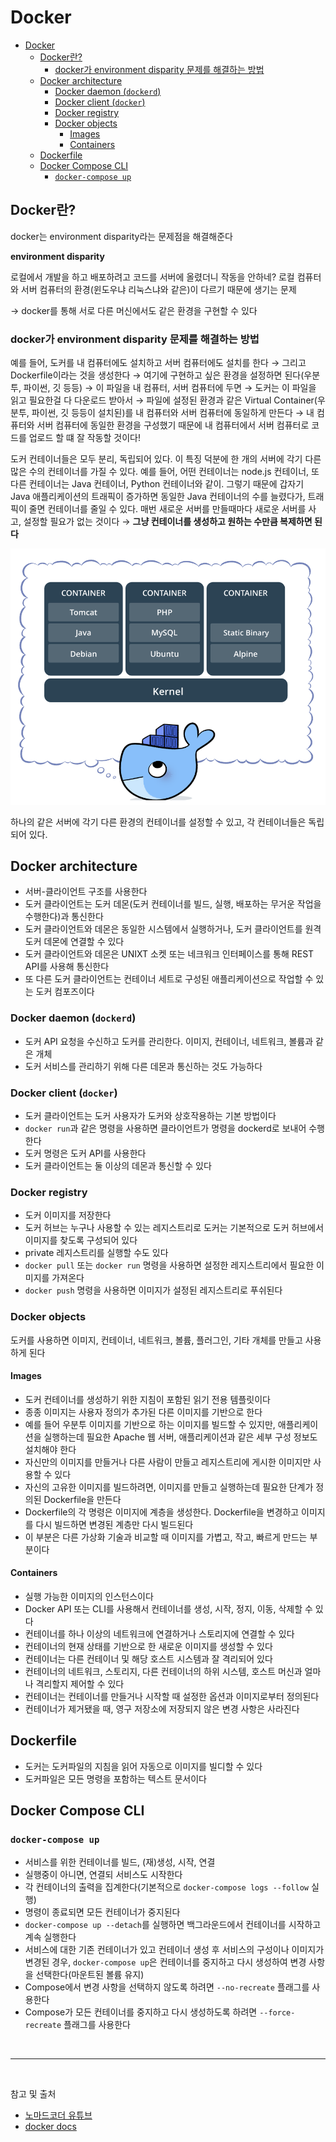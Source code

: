 # Docker

- [Docker](#docker)
  - [Docker란?](#docker란)
    - [docker가 environment disparity 문제를 해결하는 방법](#docker가-environment-disparity-문제를-해결하는-방법)
  - [Docker architecture](#docker-architecture)
    - [Docker daemon (`dockerd`)](#docker-daemon-dockerd)
    - [Docker client (`docker`)](#docker-client-docker)
    - [Docker registry](#docker-registry)
    - [Docker objects](#docker-objects)
      - [Images](#images)
      - [Containers](#containers)
  - [Dockerfile](#dockerfile)
  - [Docker Compose CLI](#docker-compose-cli)
    - [`docker-compose up`](#docker-compose-up)

## Docker란?

docker는 environment disparity라는 문제점을 해결해준다

**environment disparity**

로컬에서 개발을 하고 배포하려고 코드를 서버에 올렸더니 작동을 안하네? 로컬 컴퓨터와 서버 컴퓨터의 환경(윈도우냐 리눅스냐와 같은)이 다르기 때문에 생기는 문제

→ docker를 통해 서로 다른 머신에서도 같은 환경을 구현할 수 있다

### docker가 environment disparity 문제를 해결하는 방법
예를 들어, 도커를 내 컴퓨터에도 설치하고 서버 컴퓨터에도 설치를 한다 → 그리고 Dockerfile이라는 것을 생성한다 → 여기에 구현하고 싶은 환경을 설정하면 된다(우분투, 파이썬, 깃 등등) → 이 파일을 내 컴퓨터, 서버 컴퓨터에 두면 → 도커는 이 파일을 읽고 필요한걸 다 다운로드 받아서 → 파일에 설정된 환경과 같은 Virtual Container(우분투, 파이썬, 깃 등등이 설치된)를 내 컴퓨터와 서버 컴퓨터에 동일하게 만든다 → 내 컴퓨터와 서버 컴퓨터에 동일한 환경을 구성했기 때문에 내 컴퓨터에서 서버 컴퓨터로 코드를 업로드 할 떄 잘 작동할 것이다!

도커 컨테이너들은 모두 분리, 독립되어 있다. 이 특징 덕분에 한 개의 서버에 각기 다른 많은 수의 컨테이너를 가질 수 있다. 예를 들어, 어떤 컨테이너는 node.js 컨테이너, 또 다른 컨테이너는 Java 컨테이너, Python 컨테이너와 같이. 그렇기 때문에 갑자기 Java 애플리케이션의 트래픽이 증가하면 동일한 Java 컨테이너의 수를 늘렸다가, 트래픽이 줄면 컨테이너를 줄일 수 있다. 매번 새로운 서버를 만들때마다 새로운 서버를 사고, 설정할 필요가 없는 것이다 → **그냥 컨테이너를 생성하고 원하는 수만큼 복제하면 된다**


<p align="center">
    <img src="../image/docker_container.png"  width="700" height="auto">
</p>

하나의 같은 서버에 각기 다른 환경의 컨테이너를 설정할 수 있고, 각 컨테이너들은 독립되어 있다.

## Docker architecture
- 서버-클라이언트 구조를  사용한다
- 도커 클라이언트는 도커 데몬(도커 컨테이너를 빌드, 실행, 배포하는 무거운 작업을 수행한다)과 통신한다
- 도커 클라이언트와 데몬은 동일한 시스템에서 실행하거나, 도커 클라이언트를 원격 도커 데몬에 연결할 수 있다
- 도커 클라이언트와 데몬은 UNIXT 소켓 또는 네크워크 인터페이스를 통해 REST API를 사용해 통신한다
- 또 다른 도커 클라이언트는 컨테이너 세트로 구성된 애플리케이션으로 작업할 수 있는 도커 컴포즈이다

### Docker daemon (`dockerd`)
- 도커 API 요청을 수신하고 도커를 관리한다. 이미지, 컨테이너, 네트워크, 볼륨과 같은 개체
- 도커 서비스를 관리하기 위해 다른 데몬과 통신하는 것도 가능하다

### Docker client (`docker`)
- 도커 클라이언트는 도커 사용자가 도커와 상호작용하는 기본 방법이다
- `docker run`과 같은 명령을 사용하면 클라이언트가 명령을 dockerd로 보내어 수행한다
- 도커 명령은 도커 API를 사용한다
- 도커 클라이언트는 둘 이상의 데몬과 통신할 수 있다

### Docker registry
- 도커 이미지를 저장한다
- 도커 허브는 누구나 사용할 수 있는 레지스트리로 도커는 기본적으로 도커 허브에서 이미지를 찾도록 구성되어 있다
- private 레지스트리를 실행할 수도 있다
- `docker pull` 또는 `docker run` 명령을 사용하면 설정한 레지스트리에서 필요한 이미지를 가져온다
- `docker push` 명령을 사용하면 이미지가 설정된 레지스트리로 푸쉬된다

### Docker objects
도커를 사용하면 이미지, 컨테이너, 네트워크, 볼륨, 플러그인, 기타 개체를 만들고 사용하게 된다

#### Images
- 도커 컨테이너를 생성하기 위한 지침이 포함된 읽기 전용 템플릿이다
- 종종 이미지는 사용자 정의가 추가된 다른 이미지를 기반으로 한다
- 예를 들어 우분투 이미지를 기반으로 하는 이미지를 빌드할 수 있지만, 애플리케이션을 실행하는데 필요한 Apache 웹 서버, 애플리케이션과 같은 세부 구성 정보도 설치해야 한다
- 자신만의 이미지를 만들거나 다른 사람이 만들고 레지스트리에 게시한 이미지만 사용할 수 있다
- 자신의 고유한 이미지를 빌드하려면, 이미지를 만들고 실행하는데 필요한 단계가 정의된 Dockerfile을 만든다
- Dockerfile의 각 명령은 이미지에 계층을 생성한다. Dockerfile을 변경하고 이미지를 다시 빌드하면 변경된 계층만 다시 빌드된다
- 이 부분은 다른 가상화 기술과 비교할 때 이미지를 가볍고, 작고, 빠르게 만드는 부분이다

#### Containers
- 실행 가능한 이미지의 인스턴스이다
- Docker API 또는 CLI를 사용해서 컨테이너를 생성, 시작, 정지, 이동, 삭제할 수 있다
- 컨테이너를 하나 이상의 네트워크에 연결하거나 스토리지에 연결할 수 있다
- 컨테이너의 현재 상태를 기반으로 한 새로운 이미지를 생성할 수 있다
- 컨테이너는 다른 컨테이너 및 해당 호스트 시스템과 잘 격리되어 있다
- 컨테이너의 네트워크, 스토리지, 다른 컨테이너의 하위 시스템, 호스트 머신과 얼마나 격리할지 제어할 수 있다
- 컨테이너는 컨테이너를 만들거나 시작할 때 설정한 옵션과 이미지로부터 정의된다
- 컨테이너가 제거됐을 때, 영구 저장소에 저장되지 않은 변경 사항은 사라진다

## Dockerfile
- 도커는 도커파일의 지침을 읽어 자동으로 이미지를 빌디할 수 있다
- 도커파일은 모든 명령을 포함하는 텍스트 문서이다

## Docker Compose CLI

### `docker-compose up`
- 서비스를 위한 컨테이너를 빌드, (재)생성, 시작, 연결
- 실행중이 아니면, 연결되 서비스도 시작한다
- 각 컨테이너의 출력을 집계한다(기본적으로 `docker-compose logs --follow` 실행)
- 명령이 종료되면 모든 컨테이너가 중지된다
- `docker-compose up --detach`를 실행하면 백그라운드에서 컨테이너를 시작하고 계속 실행한다
- 서비스에 대한 기존 컨테이너가 있고 컨테이너 생성 후 서비스의 구성이나 이미지가 변경된 경우, `docker-compose up`은 컨테이너를 중지하고 다시 생성하여 변경 사항을 선택한다(마운트된 볼륨 유지)
- Compose에서 변경 사항을 선택하지 않도록 하려면 `--no-recreate` 플래그를 사용한다
- Compose가 모든 컨테이너를 중지하고 다시 생성하도록 하려면 `--force-recreate` 플래그를 사용한다

<br/>

---

<br/>

참고 및 출처
- [노마드코더 유튜브](https://www.youtube.com/watch?v=chnCcGCTyBg)
- [docker docs](https://docs.docker.com/)
